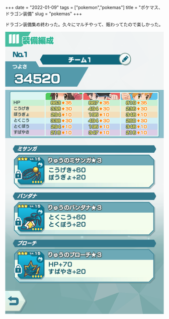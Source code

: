 +++
date = "2022-01-09"
tags = ["pokemon","pokemas"]
title = "ポケマス、ドラゴン装備"
slug = "pokemas"
+++

ドラゴン装備集め終わった。久々にマルチやって、賑わってたので楽しかった。

![](https://raw.githubusercontent.com/syui/img/master/other/pokemonmasters_20220108_0000.png)
